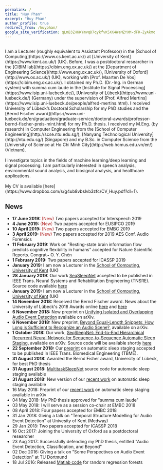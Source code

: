 ```yaml
---
permalink: /
title: "Huy Phan"
excerpt: "Huy Phan"
author_profile: true
redirect_from: /huyphan/
google_site_verification: qLmB3ZHKKYmvqD7qykfvK5XK4WaMZYXM-dFR-ZyAkmo
---
```

<!--- 
<span style="color:#B22222">I am looking for students interested in doing a Ph.D. with me at the [School of Computing](https://www.cs.kent.ac.uk/), [University of Kent](https://www.kent.ac.uk/) (UK). The research topics should focus on machine learning/deep learning for audio and/or biosignal analysis. Please get in touch in case you have any questions. Full scholarships are available for EU/UK students. Note to international students, in the UK an international student needs to pay international fee.</span>
-->

<br/>
I am a Lecturer (roughly equivalent to Assistant Professor) in the [School of Computing](https://www.cs.kent.ac.uk/) at [University of Kent](https://www.kent.ac.uk/) (UK). Before, I was 
a postdoctoral researcher in the [CIBIM lab](https://cibim.eng.ox.ac.uk/) at the [Department of Engineering Science](http://www.eng.ox.ac.uk/), [University of Oxford](http://www.ox.ac.uk/) (UK), working with [Prof. Maarten De Vos](https://cibim.eng.ox.ac.uk/). I obtained my Ph.D. (Dr.-Ing. in German system) with summa cum laude in the [Institute for Signal Processing](https://www.isip.uni-luebeck.de/), [University of Lübeck](https://www.uni-luebeck.de/) (Germany) under the supervision of [Prof. Alfred Mertins](https://www.isip.uni-luebeck.de/people/alfred-mertins.html). I received University of Lübeck’s Doctoral Scholarship for my PhD studies and the [Bernd Fischer award](https://www.uni-luebeck.de/en/graduation/graduate-service/doctoral-awards/professor-bernd-fischer-preis-mint.html) for my Ph.D. thesis. I received my M.Eng. (by research) in Computer Engineering from the [School of Computer Engineering](http://scse.ntu.edu.sg/), [Nanyang Technological University](http://ntu.edu.sg/) (Singapore) and my B.Sc. in Computer Science from the [University of Science at Ho Chi Minh City](http://web.hcmus.edu.vn/en/) (Vietnam).
<!---I defended my Ph.D. (Dr.-Ing. in German system) thesis at the [Institute for Signal Processing](https://www.isip.uni-luebeck.de/), [University of Lübeck](https://www.uni-luebeck.de/) (Germany), working with [Prof. Alfred Mertins](https://www.isip.uni-luebeck.de/people/alfred-mertins.html). The thesis was awarded the grade "summa cum laude" and the [Bernd Fischer award](https://www.uni-luebeck.de/en/graduation/graduate-service/doctoral-awards/professor-bernd-fischer-preis-mint.html) for the best PhD thesis. I received my M.Eng. (by research) in Computer Engineering from the [School of Computer Engineering](http://scse.ntu.edu.sg/), [Nanyang Technological University](http://ntu.edu.sg/) (Singapore) and my B.Sc. in Computer Science from the [University of Science at Ho Chi Minh City](http://web.hcmus.edu.vn/en/) (Vietnam).
-->
<br/>
<br/>
I investigate topics in the fields of machine learning/deep learning and signal processing. I am particularly interested in speech analysis, environmental sound analysis, and biosignal analysis, and healthcare applications.
<!---
My research interests include machine learning and signal processing with applications in environmental sound analysis and healthcare.
-->
<br/>
<br/>
My CV is available [here](https://www.dropbox.com/s/g4ub8vbslvb3zfc/CV_Huy.pdf?dl=1).

News
---
* **17 June 2019:** <span style="color:#B22222">(New)</span> Two papers accepted for Interspeech 2019
* **4 June 2019:** <span style="color:#B22222">(New)</span> Two papers accepted for EUSIPCO 2019
* **10 April 2019:** <span style="color:#B22222">(New)</span> Two papers accepted for EMBC 2019
* **3 April 2019:** <span style="color:#B22222">(New)</span> Two papers accepted for 2019 AES Conf. Audio Forensics
* **11 February 2019:** Work on "Resting-state brain information flow predicts cognitive flexibility in humans" accepted for  Nature Scientific Reports. Congrat~ O. Y. Chén
* **1 February 2019:** Two papers accepted for ICASSP 2019
* **January 2019:** I am now a Lecturer in the [School of Computing](https://www.cs.kent.ac.uk/), [University of Kent](https://www.kent.ac.uk/) (UK)
* **28 January 2019:** Our work [SeqSleepNet](https://arxiv.org/abs/1809.10932) accepted to be published in IEEE Trans. Neural Systems and Rehabilitation Engineering (TNSRE). Source code available [here](https://github.com/pquochuy/SeqSleepNet)
* **January 2019:** I am now a Lecturer in the [School of Computing](https://www.cs.kent.ac.uk/), [University of Kent](https://www.kent.ac.uk/) (UK)
* **14 November 2018:** Received the Bernd Fischer award. News about the University of Lübeck's 2018 Awards online [here](https://www.uni-luebeck.de/aktuelles/nachricht/artikel/die-preise-der-universitaet-2018.html) and [here](http://www.ln-online.de/Lokales/Luebeck/Luebecker-Universitaet-vergibt-Wissenschaftspreis-an-Nachwuchsforscher)
* **6 November 2018:** New preprint on [Unifying Isolated and Overlapping Audio Event Detection](https://arxiv.org/pdf/1811.01092) available on arXiv.
* **6 November 2018:** New preprint, [Beyond Equal-Length Snippets: How Long is Sufficient to Recognize an Audio Scene?](https://arxiv.org/pdf/1811.01095), available on arXiv.
* **1 October 2018:** Our work, [SeqSleepNet: End-to-End Hierarchical Recurrent Neural Network for
  Sequence-to-Sequence Automatic Sleep Staging](https://arxiv.org/abs/1809.10932), available on arXiv. Source code will be available shortly [here](https://github.com/pquochuy/SeqSleepNet)
* **22 September 2018:** Our [preprint](http://arxiv.org/abs/1805.06546) on automatic sleep staging accepted to be published in IEEE Trans. Biomedical Engineering (TBME).
* **31 August 2018:** Awarded the Bernd Fisher award, University of Lübeck, for best PhD thesis
* **31 August 2018:** [MultitaskSleepNet](https://github.com/pquochuy/MultitaskSleepNet) source code for automatic sleep staging available
* **31 August 2018:** New version of our [recent work](http://arxiv.org/abs/1805.06546) on automatic sleep staging available
* 16 May 2018: Preprint of our [recent work](http://arxiv.org/abs/1805.06546) on automatic sleep staging available in arXiv
* 04 May 2018: My PhD thesis approved for "summa cum laude"
* 03 May 2018: I will serve as a session co-chair at EMBC 2018
* 08 April 2018: Four papers accepted for EMBC 2018
* 31 Jan 2018: Giving a talk on "Temporal Structure Modelling for Audio Event Detection" at Univesity of Kent (Medway)
* 29 Jan 2018: Two papers accepted for ICASSP 2018
* 16 Oct 2017: Joining the University of Oxford as a postdoctoral researcher
* 23 Aug 2017: Successfully defending my PhD thesis, entitled "Audio Event Detection, Classification, and Beyond"
* 02 Dec 2016: Giving a talk on "Some Perspectives on Audio Event Detection" at TU Dortmund
* 18 Jul 2016: Released [Matlab code](https://github.com/pquochuy/regression_forest) for random regression forests

